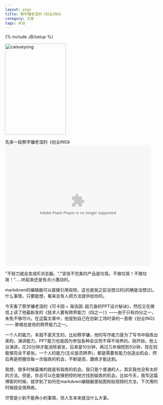 ```yaml
---
layout: page    
title: 蔡学镛老湿的《创业ING》   
category: 文章    
tags: 杂谈   
---
```


{% include JB/setup %}

<img alt="caixueyong" src="http://p0.img.imtuan.com/wechatmsg/article/20131031/b35f11ca48fd4a18bca6d0a337047bbc.jpg" 
style="width: 200px; height: 300px;">  

先来一段蔡学镛老湿的《创业ING》
<embed src="http://www.tudou.com/v/DhC1_c2xNf0/&amp;bid=05&amp;resourceId=0_05_05_99/v.swf" type="application/x-shockwave-flash" allowscriptaccess="always" allowfullscreen="true" wmode="opaque" width="480" height="400"></embed>

"不努力就会变成IE浏览器。","坚信不完美的产品是垃圾。不做垃圾！不做垃圾！".....听起来还是有点小激动的。

markdown的编辑器可以直接引用视频，这也是我之前没想过的(的确是没想过)。什么事情，只要能想，看来总有人把方法提供给你的。

今天看了蔡学镛老湿的《可卡因 + 海洛因: 超亢奋的PPT设计秘诀》，然后又在微信上读了他最新发的《技术人要有跨界能力（四之一）》——由于只有四分之一，未免不够尽兴。在这篇文章中，他提到自己在创新工场时录的一首歌《创业ING》—— 歌唱也是他的跨界能力之一。

一个人的能力，本就不是天生的。比如蔡学镛，他的写作能力是为了写书中锻炼出来的，演讲能力，PPT能力也是因为参加各种会议而不得不培养的。刚开始，他上台演讲，花20分钟才能消除紧张，后来是10分钟，再过几年缩短到5分钟，现在则能够完全不紧张。一个人的能力(无论是否跨界)，都是需要有能力创造出机会，然后再是把握住每一次锻炼的机会，不断提高、磨练才能达到。

我想，很多时候最难的就是有锻炼的机会。我只是个普通的人，其实我也没有太好的方法。但是，你总可以在能够把控的地方找到锻炼的机会。比如今天，我写这篇博客的时候，就学到了如何在markdown编辑器里贴图和贴视频的方法，下次用的时候就会很熟练。

尽管是小到不能再小的事情，但人生本来就没什么大事。




